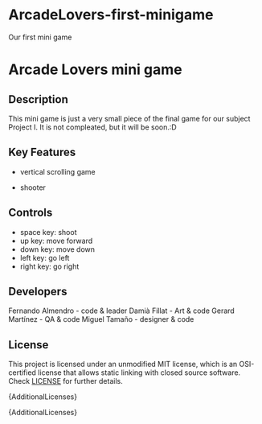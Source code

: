 # ArcadeLovers-first-minigame
Our first mini game

# Arcade Lovers mini game
## Description

This mini game is just a very small piece of the final game for our subject Project I. It is not compleated, but it will be soon.:D


## Key Features

* vertical scrolling game

* shooter

## Controls

* space key: shoot
* up key: move forward
* down key: move down
* left key: go left
* right key: go right

## Developers

Fernando Almendro - code & leader
Damià Fillat - Art & code
Gerard Martínez - QA & code
Miguel Tamaño - designer & code

## License

This project is licensed under an unmodified MIT license, which is an OSI-certified license that allows static linking with closed source software. Check [LICENSE](LICENSE) for further details.

{AdditionalLicenses}

{AdditionalLicenses}

